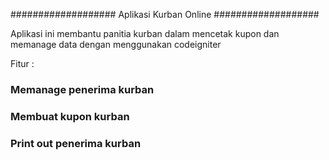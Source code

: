 ###################
Aplikasi Kurban Online
###################

Aplikasi ini membantu panitia kurban dalam mencetak kupon dan memanage data dengan menggunakan codeigniter

Fitur :
### Memanage penerima kurban <br />
### Membuat kupon kurban <br />
### Print out penerima kurban <br />
